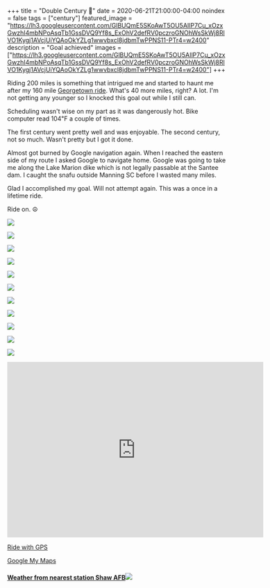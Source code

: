+++
title =  "Double Century 💯"
date = 2020-06-21T21:00:00-04:00
noindex = false
tags = ["century"]
featured_image = "https://lh3.googleusercontent.com/GlBUQmE5SKoAwT5OU5AIlP7Cu_xOzxGwzhI4mbNPoAsqTb1GssDVQ9Yf8s_ExOhV2defRV0pczroGNOhWsSkWj8RlVO1Kygj1AVcjUiYQAoOkYZLg1wwvbxcl8jdbmTwPPNS11-PTr4=w2400"
description = "Goal achieved"
images = ["https://lh3.googleusercontent.com/GlBUQmE5SKoAwT5OU5AIlP7Cu_xOzxGwzhI4mbNPoAsqTb1GssDVQ9Yf8s_ExOhV2defRV0pczroGNOhWsSkWj8RlVO1Kygj1AVcjUiYQAoOkYZLg1wwvbxcl8jdbmTwPPNS11-PTr4=w2400"]
+++

Riding 200 miles is something that intrigued me and started to haunt me after my 160 mile [Georgetown ride](/posts/20200607/). What's 40 more miles, right? A lot. I'm not getting any younger so I knocked this goal out while I still can.

Scheduling wasn't wise on my part as it was dangerously hot. Bike computer read 104℉ a couple of times.  

The first century went pretty well and was enjoyable. The second century, not so much. Wasn't pretty but I got it done.

Almost got burned by Google navigation again. When I reached the eastern side of my route I asked Google to navigate home. Google was going to take me along the Lake Marion dike which is not legally passable at the Santee dam. I caught the snafu outside Manning SC before I wasted many miles.  

Glad I accomplished my goal. Will not attempt again. This was a once in a lifetime ride.

Ride on. ☮

<a href='https://lh3.googleusercontent.com/-qKhhe4n4J8zJXmC2_l8bpah4ssql4ZEMgmY0lwVkvn-C0OvAlZ_cvA8MqLyCL2uabdDahNqrQY_eD65s4A64_GrFYViidjewuJWgSUsb7TYEE5EX21pisS1vh45wa7M5NpZuQN7oO8=w2400'><img src='https://lh3.googleusercontent.com/-qKhhe4n4J8zJXmC2_l8bpah4ssql4ZEMgmY0lwVkvn-C0OvAlZ_cvA8MqLyCL2uabdDahNqrQY_eD65s4A64_GrFYViidjewuJWgSUsb7TYEE5EX21pisS1vh45wa7M5NpZuQN7oO8=w2400'></a>

<a href='https://lh3.googleusercontent.com/rVVigmBYxP1CzvyM8CxgNwpwQPw_Ealc30MAwmMhK6-06CW99uRmV2uUm5rUFityPsZUbBDx2OlOTeZbWc7CApMXIiuYoM9KHjW-Nq8wShpJMb5Rp3cMICYk2xxv285NH_bBDPnwZ0s=w2400'><img src='https://lh3.googleusercontent.com/rVVigmBYxP1CzvyM8CxgNwpwQPw_Ealc30MAwmMhK6-06CW99uRmV2uUm5rUFityPsZUbBDx2OlOTeZbWc7CApMXIiuYoM9KHjW-Nq8wShpJMb5Rp3cMICYk2xxv285NH_bBDPnwZ0s=w2400'></a>

<a href='https://lh3.googleusercontent.com/K5tIZXKB200PbtCY4rZ-Y2O7kMvwxqN30QVDzayP4-bu7JdQbHxvVCHeaOUWGAOvBwNz_mor7PeZkTy9arghNGNCUnObmR2EFN3F63egjEpHxz0nU3jXc3VqrRiJ_fHDH4Sk46waD4Y=w2400'><img src='https://lh3.googleusercontent.com/K5tIZXKB200PbtCY4rZ-Y2O7kMvwxqN30QVDzayP4-bu7JdQbHxvVCHeaOUWGAOvBwNz_mor7PeZkTy9arghNGNCUnObmR2EFN3F63egjEpHxz0nU3jXc3VqrRiJ_fHDH4Sk46waD4Y=w2400'></a>

<a href='https://lh3.googleusercontent.com/c1xi0xAm3GGcAWsNEzBIcFv4rYR1rAQS8dsKjW-tf4IR_7vgTUVvhqG3qddd0raSWABS36ghVdh_-YaoVgq7N2f1Z4H1-YJ3l7dde3XCkRDs5POUPEY0Y9P8Yuq8vakyCgNRpizOo74=w2400'><img src='https://lh3.googleusercontent.com/c1xi0xAm3GGcAWsNEzBIcFv4rYR1rAQS8dsKjW-tf4IR_7vgTUVvhqG3qddd0raSWABS36ghVdh_-YaoVgq7N2f1Z4H1-YJ3l7dde3XCkRDs5POUPEY0Y9P8Yuq8vakyCgNRpizOo74=w2400'></a>

<a href='https://lh3.googleusercontent.com/YzyjZT7Vb7T7fusbvqmZxppZFkZ0AKrY3Dz6paPmYtIrp9B4Z3X1XTgc1kqFAMWnKQgv1a3qUQU6nBwfCcS7lZFYjA8YdK5j5U1RxL1FXjvQKblfwAXDj77t72nW2jkR-UZyxFdn7Ik=w2400'><img src='https://lh3.googleusercontent.com/YzyjZT7Vb7T7fusbvqmZxppZFkZ0AKrY3Dz6paPmYtIrp9B4Z3X1XTgc1kqFAMWnKQgv1a3qUQU6nBwfCcS7lZFYjA8YdK5j5U1RxL1FXjvQKblfwAXDj77t72nW2jkR-UZyxFdn7Ik=w2400'></a>

<a href='https://lh3.googleusercontent.com/sXoza4iJ2lK2tpkhoI1uPM4LxHi70OQtNaTWTxBNPm3o3YZG4PQP73K7Pi0JbbEcQn7dJgs2CryT7zmpyjytqBWnqQoU46d_F_sAZ_yj1yV6DWnwUXX-VfWxEnCmACeVz-vmdnLJWBw=w2400'><img src='https://lh3.googleusercontent.com/sXoza4iJ2lK2tpkhoI1uPM4LxHi70OQtNaTWTxBNPm3o3YZG4PQP73K7Pi0JbbEcQn7dJgs2CryT7zmpyjytqBWnqQoU46d_F_sAZ_yj1yV6DWnwUXX-VfWxEnCmACeVz-vmdnLJWBw=w2400'></a>

<a href='https://lh3.googleusercontent.com/GlBUQmE5SKoAwT5OU5AIlP7Cu_xOzxGwzhI4mbNPoAsqTb1GssDVQ9Yf8s_ExOhV2defRV0pczroGNOhWsSkWj8RlVO1Kygj1AVcjUiYQAoOkYZLg1wwvbxcl8jdbmTwPPNS11-PTr4=w2400'><img src='https://lh3.googleusercontent.com/GlBUQmE5SKoAwT5OU5AIlP7Cu_xOzxGwzhI4mbNPoAsqTb1GssDVQ9Yf8s_ExOhV2defRV0pczroGNOhWsSkWj8RlVO1Kygj1AVcjUiYQAoOkYZLg1wwvbxcl8jdbmTwPPNS11-PTr4=w2400'></a>

<a href='https://lh3.googleusercontent.com/e4Sc9N1-OvdYHXRvgITjG1-QPiL2PcCBoaztYRAG84XcsUZMmiXybt-0Qz_qR7FjqBuzch7PeWFI4XNcUF-37eiZzfYGG1S-x1_vASoTvuPspJd1CIaFQos0-U_lQVwA6tmWwja21ZM=w600-h315-p-k'><img src='https://lh3.googleusercontent.com/e4Sc9N1-OvdYHXRvgITjG1-QPiL2PcCBoaztYRAG84XcsUZMmiXybt-0Qz_qR7FjqBuzch7PeWFI4XNcUF-37eiZzfYGG1S-x1_vASoTvuPspJd1CIaFQos0-U_lQVwA6tmWwja21ZM=w600-h315-p-k'></a>

<a href='https://lh3.googleusercontent.com/LIfu7ksNl0ioz0kf8jJGKtNJ7FDRDkplbKiPeCJYv3_wC3UXeCEtWUs-Fr5DdSCS-48fgsrJXWDB46Aiouk9E4SL8K8ts-Alpk-XwCP-Bsey2Mh6xsaZJsFDxjLl-nF6Vs8b8q9MA_M=w2400'><img src='https://lh3.googleusercontent.com/LIfu7ksNl0ioz0kf8jJGKtNJ7FDRDkplbKiPeCJYv3_wC3UXeCEtWUs-Fr5DdSCS-48fgsrJXWDB46Aiouk9E4SL8K8ts-Alpk-XwCP-Bsey2Mh6xsaZJsFDxjLl-nF6Vs8b8q9MA_M=w2400'></a>

<a href='https://lh3.googleusercontent.com/gfAAZ8uKBgsKAvw6HJTD3PCEgnt9QlH5k_Ne7P79FbhRS7C3nEwCPosudbFZ3augDipOmn5semSEF1GsFu7tpZFPTF15CyS4-x99TeYxf4yc58vUjc8FKcO5r6WXkGCYGbp0eDtCRKA=w2400'><img src='https://lh3.googleusercontent.com/gfAAZ8uKBgsKAvw6HJTD3PCEgnt9QlH5k_Ne7P79FbhRS7C3nEwCPosudbFZ3augDipOmn5semSEF1GsFu7tpZFPTF15CyS4-x99TeYxf4yc58vUjc8FKcO5r6WXkGCYGbp0eDtCRKA=w2400'></a>

<a href='https://lh3.googleusercontent.com/GHPfb95JTqDfWIpP3fGraz0YA6wuyRkq0JsykW1WG-SRBbobuxCbSYyKQI3Nqh7h7vGsRU_vBEc1GuJ74QzNEF2PXnpW9Pn75VfHF0tJk-WJmBdY03JZidgnruO8Ce3EF0Mdj518SGg=w2400'><img src='https://lh3.googleusercontent.com/GHPfb95JTqDfWIpP3fGraz0YA6wuyRkq0JsykW1WG-SRBbobuxCbSYyKQI3Nqh7h7vGsRU_vBEc1GuJ74QzNEF2PXnpW9Pn75VfHF0tJk-WJmBdY03JZidgnruO8Ce3EF0Mdj518SGg=w2400'></a>

<iframe height='405' width='590' frameborder='0' allowtransparency='true' scrolling='no' src='https://www.strava.com/activities/3651724262/embed/11d92089293b038c2b2faedabb05897121817b5f'></iframe>

<p><a href='https://ridewithgps.com/trips/51207626'>Ride with GPS</a>

<p><a href='https://www.google.com/maps/d/drive?state=%7B%22ids%22%3A%5B%221a10UrIrltrP3ITx52W8fQylZ7h7bsQoZ%22%5D%2C%22action%22%3A%22open%22%2C%22userId%22%3A%22108191112950724576986%22%7D&usp=sharing'>Google My Maps</a></p>

<a href='https://lh3.googleusercontent.com/0K_W1FoW01xYzt1nrwr53g5KdM5P2NEs2xskpnlAnM4hU59B8nZVCTkuyEAkmqqEFLE5pU4PFXRH4rkngNpyM4BvZocKetPnzz9VYPOD-UDmjI_LFvWiz0QSS1IGTglM63-IcyP1M24=w2400'><h4>Weather from nearest station Shaw AFB<img src='https://lh3.googleusercontent.com/0K_W1FoW01xYzt1nrwr53g5KdM5P2NEs2xskpnlAnM4hU59B8nZVCTkuyEAkmqqEFLE5pU4PFXRH4rkngNpyM4BvZocKetPnzz9VYPOD-UDmjI_LFvWiz0QSS1IGTglM63-IcyP1M24=w2400'></a>
